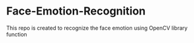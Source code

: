 # Face-Emotion-Recognition
This repo is created to recognize the face emotion using OpenCV library function
